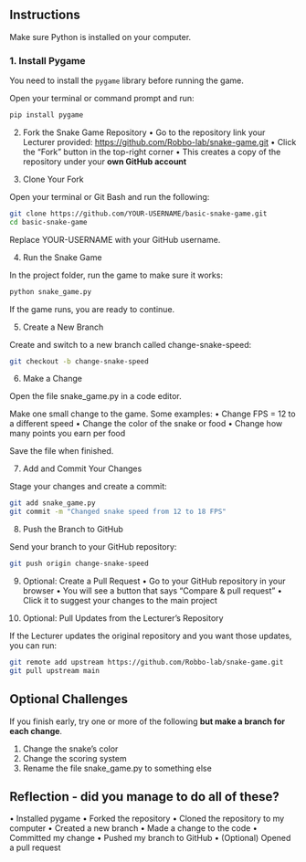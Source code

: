 ## Instructions

Make sure Python is installed on your computer.

### 1. Install Pygame

You need to install the `pygame` library before running the game.

Open your terminal or command prompt and run:

```bash
pip install pygame
```

2. Fork the Snake Game Repository
   • Go to the repository link your Lecturer provided: https://github.com/Robbo-lab/snake-game.git
   • Click the “Fork” button in the top-right corner
   • This creates a copy of the repository under your **own GitHub account**

3. Clone Your Fork

Open your terminal or Git Bash and run the following:

```bash
git clone https://github.com/YOUR-USERNAME/basic-snake-game.git
cd basic-snake-game
```

Replace YOUR-USERNAME with your GitHub username.

4. Run the Snake Game

In the project folder, run the game to make sure it works:

```bash
python snake_game.py
```

If the game runs, you are ready to continue.

5. Create a New Branch

Create and switch to a new branch called change-snake-speed:

```bash
git checkout -b change-snake-speed
```

6. Make a Change

Open the file snake_game.py in a code editor.

Make one small change to the game. Some examples:
• Change FPS = 12 to a different speed
• Change the color of the snake or food
• Change how many points you earn per food

Save the file when finished.

7. Add and Commit Your Changes

Stage your changes and create a commit:

```bash
git add snake_game.py
git commit -m "Changed snake speed from 12 to 18 FPS"
```

8. Push the Branch to GitHub

Send your branch to your GitHub repository:

```bash
git push origin change-snake-speed
```

9. Optional: Create a Pull Request
   • Go to your GitHub repository in your browser
   • You will see a button that says “Compare & pull request”
   • Click it to suggest your changes to the main project

10. Optional: Pull Updates from the Lecturer’s Repository

If the Lecturer updates the original repository and you want those updates, you can run:

```bash
git remote add upstream https://github.com/Robbo-lab/snake-game.git
git pull upstream main
```

## Optional Challenges

If you finish early, try one or more of the following **but make a branch for each change**.

1. Change the snake’s color
2. Change the scoring system
3. Rename the file snake_game.py to something else

## Reflection - did you manage to do all of these?

• Installed pygame
• Forked the repository
• Cloned the repository to my computer
• Created a new branch
• Made a change to the code
• Committed my change
• Pushed my branch to GitHub
• (Optional) Opened a pull request
